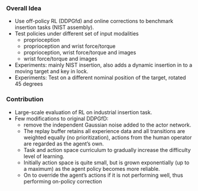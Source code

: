 ### Overall Idea

- Use off-policy RL (DDPGfd) and online corrections to benchmark insertion tasks (NIST assembly).
- Test policies under different set of input modalities 
   - proprioception
   - proprioception and wrist force/torque
   - proprioception, wrist force/torque and images
   - wrist force/torque and images
- Experiments: mainly NIST insertion, also adds a dynamic insertion in to a moving target and key in lock.
- Experiments: Test on a different nominal position of the target, rotated 45 degrees

### Contribution
- Large-scale evaluation of RL on industrial insertion task.
- Few modifications to original DDPGfD:
    - remove the independent Gaussian noise added to the actor network.
    - The replay buffer retains all experience data and all transitions are weighted equally (no prioritization), actions from the human operator are regarded as the agent’s own.
    - Task and action space curriculum to gradually increase the difficulty level of learning.
    - Initially action space is quite small, but is grown exponentially (up to a maximum) as the agent policy becomes more reliable.
    - On to override the agent’s actions if it is not performing well, thus performing on-policy correction
